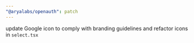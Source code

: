 ```yaml
---
"@aryalabs/openauth": patch
---
```


update Google icon to comply with branding guidelines and refactor icons in `select.tsx`

